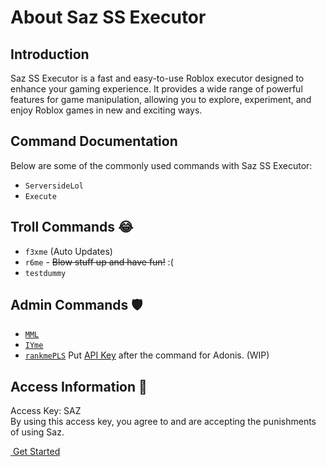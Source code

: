  <div class="container">
        <h1>About Saz SS Executor</h1>
        <div class="section">
            <h2>Introduction</h2>
            <p>Saz SS Executor is a fast and easy-to-use Roblox executor designed to enhance your gaming experience. It provides a wide range of powerful features for game manipulation, allowing you to explore, experiment, and enjoy Roblox games in new and exciting ways.</p>
        </div>
        <div class="section">
            <h2>Command Documentation</h2>
            <p>Below are some of the commonly used commands with Saz SS Executor:</p>
            <ul>
                <li><code>ServersideLol</code></li>
                <li><code>Execute</code></li>
            </ul>
        </div>
        <div class="section">
            <h2>Troll Commands 😂</h2>
            <ul>
                <li><code>f3xme</code> <span>(Auto Updates)</span></li>
                <li><code>r6me</code> - <del>Blow stuff up and have fun!</del> <span>:(</span></li>
                <li><code>testdummy</code></li>
            </ul>
        </div>
        <div class="section">
            <h2>Admin Commands 🛡️</h2>
            <ul>
                <li><code><a href="https://www.youtube.com/watch?v=uP-Q_4QyTaU&pp=ygUTbW1sICByb2Jsb3ggZXhwbG9pdA%3D%3D" target="_blank">MML</a></code></li>
                <li><code><a href="https://github.com/EdgeIY/infiniteyield" target="_blank">IYme</a></code></li>
                <li><code><a href="https://www.youtube.com/watch?v=GFiiWdQts7s&pp=ygUkcmFua2luZyByb2Jsb3ggYWRtaW4gIHjvYmxveCBleHBsb2l0" target="_blank">rankmePLS</a></code> <span>Put <a href="https://github.com/Epix-Incorporated/Adonis/wiki" target="_blank">API Key</a> after the command for Adonis. (WIP)</span></li>
            </ul>
        </div>
        <div class="section">
            <h2>Access Information 🧾</h2>
            <p>Access Key: SAZ<br>By using this access key, you agree to <a href = "https://discord.gg/mDyPUZak8a" target="_blank"> </a> and are accepting the punishments of using Saz.</p>
        </div>
        <div class="button-container">
            <a class="button" href="https://discord.gg/mDyPUZak8a" target="_blank">
                <img src="https://logos-download.com/wp-content/uploads/2021/01/Discord_Logo-613x700.png" alt="" style="vertical-align: middle;"> Get Started
            </a>
        </div>
    </div>
</body>
</html>

